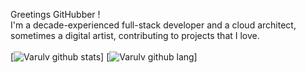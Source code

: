 Greetings GitHubber !  <br/>
I'm a decade-experienced full-stack developer and a cloud architect, sometimes a digital artist, contributing to projects that I love.<br/><br>
[![Varulv github stats](https://anasgamrani.vercel.app/api?username=Varulv1997&theme=synthwave&show_icons=true)]
[![Varulv github lang](https://anasgamrani.vercel.app/api/top-langs/?username=Varulv1997&hide=php,html&theme=synthwave)]
